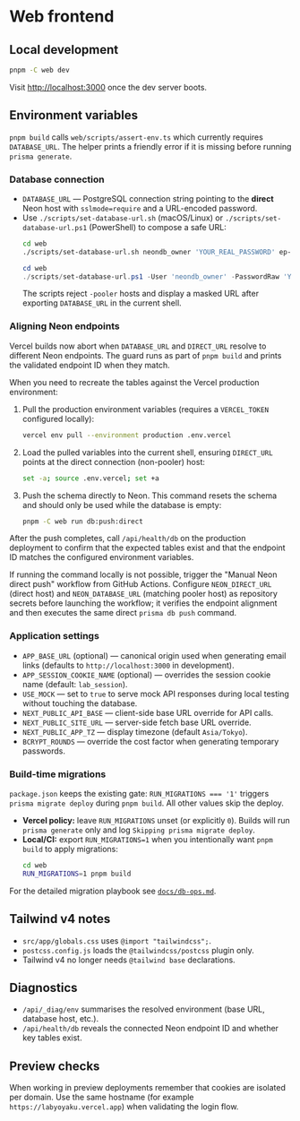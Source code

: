 # Web frontend

## Local development

```bash
pnpm -C web dev
```

Visit <http://localhost:3000> once the dev server boots.

## Environment variables

`pnpm build` calls `web/scripts/assert-env.ts` which currently requires `DATABASE_URL`. The helper prints a friendly error if it is missing before running `prisma generate`.

### Database connection

- `DATABASE_URL` — PostgreSQL connection string pointing to the **direct** Neon host with `sslmode=require` and a URL-encoded password.
- Use `./scripts/set-database-url.sh` (macOS/Linux) or `./scripts/set-database-url.ps1` (PowerShell) to compose a safe URL:
  ```bash
  cd web
  ./scripts/set-database-url.sh neondb_owner 'YOUR_REAL_PASSWORD' ep-xxxxx.ap-southeast-1.aws.neon.tech neondb
  ```
  ```powershell
  cd web
  ./scripts/set-database-url.ps1 -User 'neondb_owner' -PasswordRaw 'YOUR_REAL_PASSWORD' -Host 'ep-xxxxx.ap-southeast-1.aws.neon.tech' -DbName 'neondb'
  ```
  The scripts reject `-pooler` hosts and display a masked URL after exporting `DATABASE_URL` in the current shell.

### Aligning Neon endpoints

Vercel builds now abort when `DATABASE_URL` and `DIRECT_URL` resolve to different Neon endpoints. The guard runs as part of `pnpm build` and prints the validated endpoint ID when they match.

When you need to recreate the tables against the Vercel production environment:

1. Pull the production environment variables (requires a `VERCEL_TOKEN` configured locally):
   ```bash
   vercel env pull --environment production .env.vercel
   ```
2. Load the pulled variables into the current shell, ensuring `DIRECT_URL` points at the direct connection (non-pooler) host:
   ```bash
   set -a; source .env.vercel; set +a
   ```
3. Push the schema directly to Neon. This command resets the schema and should only be used while the database is empty:
   ```bash
   pnpm -C web run db:push:direct
   ```

After the push completes, call `/api/health/db` on the production deployment to confirm that the expected tables exist and that the endpoint ID matches the configured environment variables.

If running the command locally is not possible, trigger the "Manual Neon direct push" workflow from GitHub Actions. Configure `NEON_DIRECT_URL` (direct host) and `NEON_DATABASE_URL` (matching pooler host) as repository secrets before launching the workflow; it verifies the endpoint alignment and then executes the same direct `prisma db push` command.

### Application settings

- `APP_BASE_URL` (optional) — canonical origin used when generating email links (defaults to `http://localhost:3000` in development).
- `APP_SESSION_COOKIE_NAME` (optional) — overrides the session cookie name (default: `lab_session`).
- `USE_MOCK` — set to `true` to serve mock API responses during local testing without touching the database.
- `NEXT_PUBLIC_API_BASE` — client-side base URL override for API calls.
- `NEXT_PUBLIC_SITE_URL` — server-side fetch base URL override.
- `NEXT_PUBLIC_APP_TZ` — display timezone (default `Asia/Tokyo`).
- `BCRYPT_ROUNDS` — override the cost factor when generating temporary passwords.

### Build-time migrations

`package.json` keeps the existing gate: `RUN_MIGRATIONS === '1'` triggers `prisma migrate deploy` during `pnpm build`. All other values skip the deploy.

- **Vercel policy:** leave `RUN_MIGRATIONS` unset (or explicitly `0`). Builds will run `prisma generate` only and log `Skipping prisma migrate deploy`.
- **Local/CI:** export `RUN_MIGRATIONS=1` when you intentionally want `pnpm build` to apply migrations:
  ```bash
  cd web
  RUN_MIGRATIONS=1 pnpm build
  ```

For the detailed migration playbook see [`docs/db-ops.md`](./docs/db-ops.md).

## Tailwind v4 notes

- `src/app/globals.css` uses `@import "tailwindcss";`.
- `postcss.config.js` loads the `@tailwindcss/postcss` plugin only.
- Tailwind v4 no longer needs `@tailwind base` declarations.

## Diagnostics

- `/api/_diag/env` summarises the resolved environment (base URL, database host, etc.).
- `/api/health/db` reveals the connected Neon endpoint ID and whether key tables exist.

## Preview checks

When working in preview deployments remember that cookies are isolated per domain. Use the same hostname (for example `https://labyoyaku.vercel.app`) when validating the login flow.
